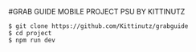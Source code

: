 #GRAB GUIDE MOBILE PROJECT PSU
BY KITTINUTZ

`````
$ git clone https://github.com/Kittinutz/grabguide
$ cd project
$ npm run dev
`````
